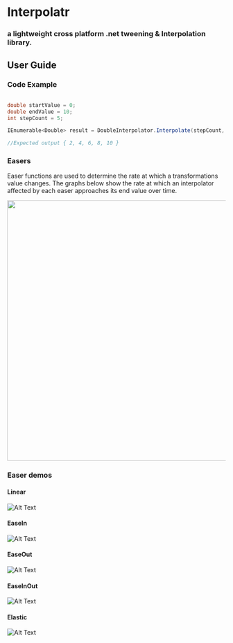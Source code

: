 
# Interpolatr

### a lightweight cross platform .net tweening & Interpolation library.

## User Guide

### Code Example

```csharp

double startValue = 0;
double endValue = 10;
int stepCount = 5;

IEnumerable<Double> result = DoubleInterpolator.Interpolate(stepCount, DefaultEasers.Linear, startValue, endValue);

//Expected output { 2, 4, 6, 8, 10 }

```

### Easers
Easer functions are used to determine the rate at which a transformations value changes. The graphs below show the rate at which an interpolator affected by each easer approaches its end value over time.

<p align="center">
  <img width="700" height="600" src="https://raw.githubusercontent.com/Timmoth/Aptacode.Interpolatr/master/Resources/Images/easers.png">
</p>

### Easer demos

#### Linear

![Alt Text](https://raw.githubusercontent.com/Timmoth/Aptacode.Interpolatr/master/Resources/demos/Linear.gif)

#### EaseIn

![Alt Text](https://raw.githubusercontent.com/Timmoth/Aptacode.Interpolatr/master/Resources/demos/EaseIn.gif)

#### EaseOut

![Alt Text](https://raw.githubusercontent.com/Timmoth/Aptacode.Interpolatr/master/Resources/demos/EaseOut.gif)

#### EaseInOut

![Alt Text](https://raw.githubusercontent.com/Timmoth/Aptacode.Interpolatr/master/Resources/demos/EaseInOut.gif)

#### Elastic

![Alt Text](https://raw.githubusercontent.com/Timmoth/Aptacode.Interpolatr/master/Resources/demos/Elastic.gif)


